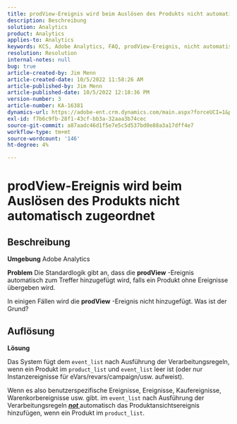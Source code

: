 ```yaml
---
title: prodView-Ereignis wird beim Auslösen des Produkts nicht automatisch zugeordnet
description: Beschreibung
solution: Analytics
product: Analytics
applies-to: Analytics
keywords: KCS, Adobe Analytics, FAQ, prodView-Ereignis, nicht automatisch zugeordnet, Produkt, ausgelöst
resolution: Resolution
internal-notes: null
bug: true
article-created-by: Jim Menn
article-created-date: 10/5/2022 11:58:26 AM
article-published-by: Jim Menn
article-published-date: 10/5/2022 12:18:36 PM
version-number: 3
article-number: KA-16381
dynamics-url: https://adobe-ent.crm.dynamics.com/main.aspx?forceUCI=1&pagetype=entityrecord&etn=knowledgearticle&id=43d0a503-a544-ed11-bba1-000d3a3064b8
exl-id: f7b6c9fb-28f1-43cf-bb3a-32aaa3b74cec
source-git-commit: a87aadc46d1f5e7e5c5d537bd0e88a3a17dff4e7
workflow-type: tm+mt
source-wordcount: '146'
ht-degree: 4%

---
```


# prodView-Ereignis wird beim Auslösen des Produkts nicht automatisch zugeordnet

## Beschreibung


<b>Umgebung</b>
Adobe Analytics

<b>Problem</b>
Die Standardlogik gibt an, dass die <b>prodView</b> -Ereignis automatisch zum Treffer hinzugefügt wird, falls ein Produkt ohne Ereignisse übergeben wird.

In einigen Fällen wird die <b>prodView</b> -Ereignis nicht hinzugefügt. Was ist der Grund?


## Auflösung


<b>Lösung</b>

Das System fügt dem `event_list` nach Ausführung der Verarbeitungsregeln, wenn ein Produkt im `product_list` und `event_list` leer ist (oder nur Instanzereignisse für eVars/revars/campaign/usw. aufweist).

Wenn es also benutzerspezifische Ereignisse, Ereignisse, Kaufereignisse, Warenkorbereignisse usw. gibt. im `event_list` nach Ausführung der Verarbeitungsregeln <u><em><b>not </b></em></u>automatisch das Produktansichtsereignis hinzufügen, wenn ein Produkt im `product_list`.
